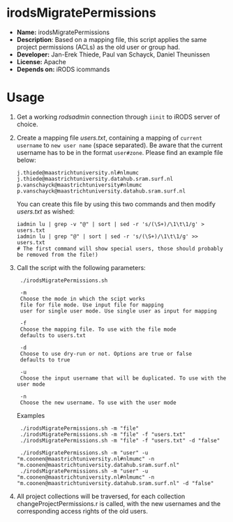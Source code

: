 # irodsMigratePermissions

* **Name:** irodsMigratePermissions
* **Description**: Based on a mapping file, this script applies the same project permissions (ACLs) 
    as the old user or group had.
* **Developer:** Jan-Erek Thiede, Paul van Schayck, Daniel Theunissen
* **License:** Apache
* **Depends on:** iRODS icommands

# Usage
1. Get a working _rodsadmin_ connection through `iinit` to iRODS server of choice.

2. Create a mapping file _users.txt_, containing a mapping of `current username` to `new user name` (space separated). Be aware 
   that the current username has to be in the format `user#zone`. Please find an example file below:
   ```
   j.thiede@maastrichtuniversity.nl#nlmumc	j.thiede@maastrichtuniversity.datahub.sram.surf.nl
   p.vanschayck@maastrichtuniversity#nlmumc p.vanschayck@maastrichtuniversity.datahub.sram.surf.nl
   ```

   You can create this file by using this two commands and then modify _users.txt_ as wished:
   ```
   iadmin lu | grep -v "@" | sort | sed -r 's/(\S+)/\1\t\1/g' > users.txt
   iadmin lu | grep "@" | sort | sed -r 's/(\S+)/\1\t\1/g' >> users.txt
   # The first command will show special users, those should probably be removed from the file!)
   ```

3. Call the script with the following parameters:
   ```
    ./irodsMigratePermissions.sh
    
    -m 
    Choose the mode in which the scipt works 
    file for file mode. Use input file for mapping
    user for single user mode. Use single user as input for mapping
    
    -f 
    Choose the mapping file. To use with the file mode
    defaults to users.txt
    
    -d 
    Choose to use dry-run or not. Options are true or false
    defaults to true
    
    -u 
    Choose the input username that will be duplicated. To use with the user mode
    
    -n 
    Choose the new username. To use with the user mode

   ```
   
   Examples
   ```
    ./irodsMigratePermissions.sh -m "file" 
    ./irodsMigratePermissions.sh -m "file" -f "users.txt" 
    ./irodsMigratePermissions.sh -m "file" -f "users.txt" -d "false"
    
    ./irodsMigratePermissions.sh -m "user" -u "m.coonen@maastrichtuniversity.nl#nlmumc" -n "m.coonen@maastrichtuniversity.datahub.sram.surf.nl"
    ./irodsMigratePermissions.sh -m "user" -u "m.coonen@maastrichtuniversity.nl#nlmumc" -n "m.coonen@maastrichtuniversity.datahub.sram.surf.nl" -d "false" 
   ```
5. All project collections will be traversed, for each collection changeProjectPermissions.r is called,
   with the new usernames and the corresponding access rights of the old users.


